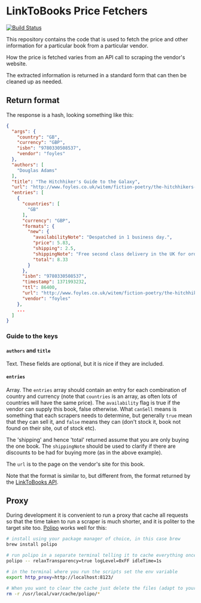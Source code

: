 # LinkToBooks Price Fetchers

[![Build Status](https://secure.travis-ci.org/LinkToBooks/l2b-price-fetchers.png)](http://travis-ci.org/LinkToBooks/l2b-price-fetchers)

This repository contains the code that is used to fetch the price and other
information for a particular book from a particular vendor.

How the price is fetched varies from an API call to scraping the vendor's
website.

The extracted information is returned in a standard form that can then be
cleaned up as needed.

## Return format

The response is a hash, looking something like this:

``` json
{
  "args": {
    "country": "GB",
    "currency": "GBP",
    "isbn": "9780330508537",
    "vendor": "foyles"
  },
  "authors": [
    "Douglas Adams"
  ],
  "title": "The Hitchhiker's Guide to the Galaxy",
  "url": "http://www.foyles.co.uk/witem/fiction-poetry/the-hitchhikers-guide-to-the-galaxy,douglas-adams-9780330508537",
  "entries": [
    {
      "countries": [
        "GB"
      ],
      "currency": "GBP",
      "formats": {
        "new": {
          "availabilityNote": "Despatched in 1 business day.",
          "price": 5.83,
          "shipping": 2.5,
          "shippingNote": "Free second class delivery in the UK for orders over £10",
          "total": 8.33
        }
      },
      "isbn": "9780330508537",
      "timestamp": 1371993232,
      "ttl": 86400,
      "url": "http://www.foyles.co.uk/witem/fiction-poetry/the-hitchhikers-guide-to-the-galaxy,douglas-adams-9780330508537",
      "vendor": "foyles"
    },
    ...
  ]
}
```

### Guide to the keys

#### `authors` and `title`

Text. These fields are optional, but it is nice if they are included.

#### `entries`

Array. The `entries` array should contain an entry for each combination of
country and currency (note that `countries` is an array, as often lots of
countries will have the same price). The `availability` flag is true if the
vendor can supply this book, false otherwise. What `canSell` means is something
that each scrapers needs to determine, but generally `true` mean that they can
sell it, and `false` means they can (don't stock it, book not found on their
site, out of stock etc).

The 'shipping' and hence 'total' returned assume that you are only buying the
one book. The `shippingNote` should be used to clarify if there are discounts
to be had for buying more (as in the above example).

The `url` is to the page on the vendor's site for this book.

Note that the format is similar to, but different from, the format returned by
the [LinkToBooks API](https://github.com/LinkToBooks/l2b-api).

## Proxy

During development it is convenient to run a proxy that cache all requests so
that the time taken to run a scraper is much shorter, and it is politer to the
target site too.
[Polipo](http://www.pps.univ-paris-diderot.fr/~jch/software/polipo/) works well
for this:

``` bash
# install using your package manager of choice, in this case brew
brew install polipo

# run polipo in a separate terminal telling it to cache everything once fetched
polipo -- relaxTransparency=true logLevel=0xFF idleTime=1s

# in the terminal where you run the scripts set the env variable
export http_proxy=http://localhost:8123/

# When you want to clear the cache just delete the files (adapt to your system)
rm -r /usr/local/var/cache/polipo/*

```
